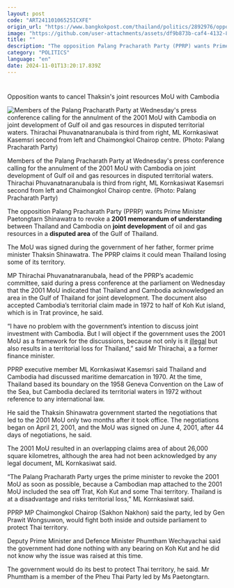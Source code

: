 ```yaml
---
layout: post
code: "ART24110106525ICXFE"
origin_url: "https://www.bangkokpost.com/thailand/politics/2892976/opposition-wants-to-cancel-thaksins-joint-resources-mou-with-cambodia"
image: "https://github.com/user-attachments/assets/df9b873b-caf4-4132-887f-273ae282c3ac"
title: ""
description: "The opposition Palang Pracharath Party (PPRP) wants Prime Minister Paetongtarn Shinawatra to revoke a  2001 memorandum of understanding  between Thailand and Cambodia on  joint development  of oil and gas resources in a  disputed area  of the Gulf of Thailand."
category: "POLITICS"
language: "en"
date: 2024-11-01T13:20:17.839Z
---
```


# 

Opposition wants to cancel Thaksin's joint resources MoU with Cambodia

![Members of the Palang Pracharath Party at Wednesday's press conference calling for the  annulment of the 2001 MoU with Cambodia on joint development of Gulf oil and gas resources in disputed territorial waters. Thirachai Phuvanatnaranubala is third from right, ML Kornkasiwat Kasemsri second from left and Chaimongkol Chairop centre. (Photo: Palang Pracharath Party)](https://github.com/user-attachments/assets/4a28afc1-304f-4145-b26b-219873e9162a)

Members of the Palang Pracharath Party at Wednesday's press conference calling for the annulment of the 2001 MoU with Cambodia on joint development of Gulf oil and gas resources in disputed territorial waters. Thirachai Phuvanatnaranubala is third from right, ML Kornkasiwat Kasemsri second from left and Chaimongkol Chairop centre. (Photo: Palang Pracharath Party)

The opposition Palang Pracharath Party (PPRP) wants Prime Minister Paetongtarn Shinawatra to revoke a **2001 memorandum of understanding** between Thailand and Cambodia on **joint development** of oil and gas resources in a **disputed area** of the Gulf of Thailand.

The MoU was signed during the government of her father, former prime  minister Thaksin Shinawatra. The PPRP claims it could mean Thailand losing some of its territory.

MP Thirachai Phuvanatnaranubala, head of the PPRP’s academic committee, said during a press conference at the parliament on Wednesday that the 2001 MoU indicated that Thailand and Cambodia acknowledged an area in the Gulf of Thailand for joint development. The document also accepted Cambodia’s territorial claim made in 1972 to half of Koh Kut island, which is in Trat province, he said.

“I have no problem with the government’s intention to discuss joint investment with Cambodia. But I will object if the government uses the 2001 MoU as a framework for the discussions, because not only is it [illegal](https://www.bangkokpost.com/thailand/general/2774264) but also results in a territorial loss for Thailand,” said Mr Thirachai, a a former finance minister.

PPRP executive member ML Kornkasiwat Kasemsri said Thailand and Cambodia had discussed maritime demarcation in 1970. At the time, Thailand based its boundary on the 1958 Geneva Convention on the Law of the Sea, but Cambodia declared its territorial waters in 1972 without reference to any international law.

He said the Thaksin Shinawatra government started the negotiations that led to the 2001 MoU only two months after it took office. The negotiations began on April 21, 2001, and the MoU was signed on June 4, 2001, after 44 days of negotiations, he said.

The 2001 MoU resulted in an overlapping claims area of about 26,000 square kilometres, although the area had not been acknowledged by any legal document, ML Kornkasiwat said.

“The Palang Pracharath Party urges the prime minister to revoke the 2001 MoU as soon as possible, because a Cambodian map attached to the 2001 MoU included the sea off Trat, Koh Kut and some Thai territory. Thailand is at a disadvantage and risks territorial loss,” ML Kornkasiwat said.

PPRP MP Chaimongkol Chairop (Sakhon Nakhon) said the party, led by Gen Prawit Wongsuwon, would fight both inside and outside parliament to protect Thai territory.

Deputy Prime Minister and Defence Minister Phumtham Wechayachai said the government had done nothing with any bearing on Koh Kut and he did not know why the issue was raised at this time.

The government would do its best to protect Thai territory, he said. Mr Phumtham is a member of the Pheu Thai Party led by Ms Paetongtarn.